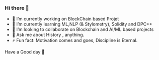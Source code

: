
### Hi there 👋



- 🔭 I’m currently working on BlockChain based Projet
- 🌱 I’m currently learning ML,NLP (& Stylometry), Solidity and DPC++
- 👯 I’m looking to collaborate on Blockchain and AI/ML based projects
- 💬 Ask me about History , anything.
- ⚡ Fun fact: Motivation comes and goes, Discipline is Eternal.

Have a Good day :pray: 
